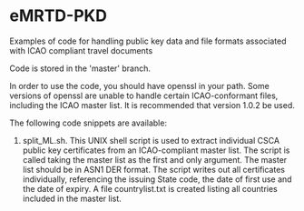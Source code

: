 # eMRTD-PKD
Examples of code for handling public key data and file formats associated with ICAO compliant travel documents

Code is stored in the 'master' branch.

In order to use the code, you should have openssl in your path. Some versions of openssl are unable to handle certain ICAO-conformant files, including the ICAO master list. It is recommended that version 1.0.2 be used.

The following code snippets are available:

1. split_ML.sh. 
This UNIX shell script is used to extract individual CSCA public key certificates from an ICAO-compliant master list. 
The script is called taking the master list as the first and only argument. The master list should be in ASN1 DER format. 
The script writes out all certificates individually, referencing the issuing State code, the date of first use and the date of expiry.
A file countrylist.txt is created listing all countries included in the master list.
